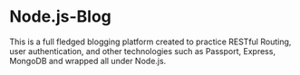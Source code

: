 # Node.js-Blog

This is a full fledged blogging platform created to practice RESTful Routing, user authentication, and other technologies such as Passport, Express, MongoDB and wrapped all under Node.js.